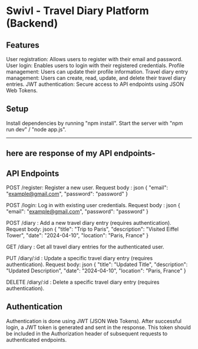 <h1>Swivl - Travel Diary Platform (Backend)</h1>

Features
--------
User registration: Allows users to register with their email and password. 
User login: Enables users to login with their registered credentials. 
Profile management: Users can update their profile information. 
Travel diary entry management: Users can create, read, update, and delete their travel diary entries. 
JWT authentication: Secure access to API endpoints using JSON Web Tokens.

Setup
-----
Install dependencies by running "npm install". 
Start the server with "npm run dev" / "node app.js".

-------------
here are response of my API endpoints- 
----------

API Endpoints
-------------
POST /register: Register a new user. 
Request body : json
{ "email": "example@gmail.com", "password": "password" }

POST /login:  Log in with existing user credentials. 
Request body : json
{ "email": "example@gmail.com", "password": "password" }

POST /diary : Add a new travel diary entry (requires authentication). 
Request body: json
{ "title": "Trip to Paris", "description": "Visited Eiffel Tower", "date": "2024-04-10", "location": "Paris, France" }

GET /diary :  Get all travel diary entries for the authenticated user. 

PUT /diary/:id  : Update a specific travel diary entry (requires authentication). 
Request body: json
{ "title": "Updated Title", "description": "Updated Description", "date": "2024-04-10", "location": "Paris, France" }

DELETE  /diary/:id  :  Delete a specific travel diary entry (requires authentication).

Authentication 
--------------
Authentication is done using JWT (JSON Web Tokens). After successful login, a JWT token is generated and sent in the response. This token should be included in the Authorization header of subsequent requests to authenticated endpoints.
